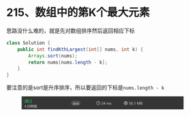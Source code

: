 # 215、数组中的第K个最大元素

思路没什么难的，就是先对数组排序然后返回相应下标

```java
class Solution {
    public int findKthLargest(int[] nums, int k) {
        Arrays.sort(nums);
        return nums[nums.length - k];
    }
}
```

要注意的是sort是升序排序，所以要返回的下标是`nums.length - k`

<figure><img src="../../.gitbook/assets/image (5) (1).png" alt=""><figcaption></figcaption></figure>
